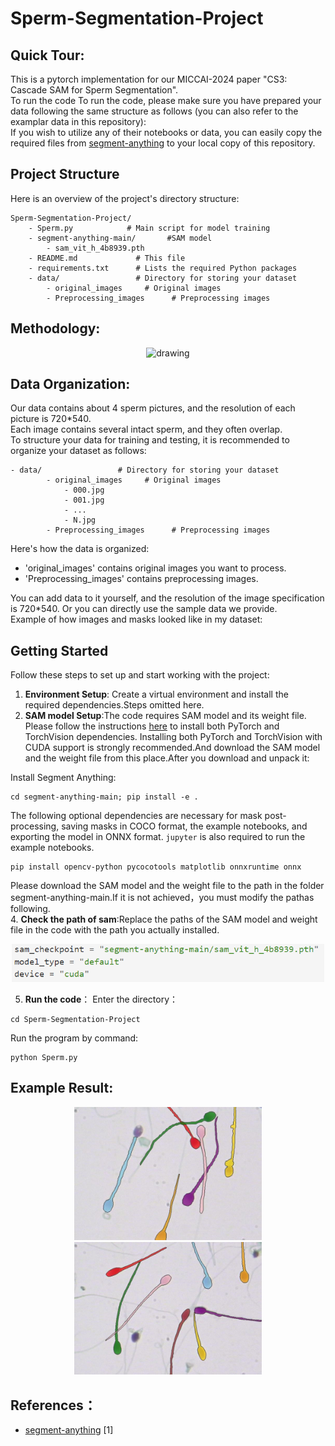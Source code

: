 # Sperm-Segmentation-Project

## Quick Tour:<br>
This is a pytorch implementation for our MICCAI-2024 paper "CS3: Cascade SAM for Sperm Segmentation".<br>
To run the code To run the code, please make sure you have prepared your data following the same structure as follows (you can also refer to the examplar data in this repository):<br>
If you wish to utilize any of their notebooks or data, you can easily copy the required files from [segment-anything](https://github.com/facebookresearch/segment-anything) to your local copy of this repository.<br>
## Project Structure<br>
Here is an overview of the project's directory structure:<br>
```
Sperm-Segmentation-Project/
    - Sperm.py            # Main script for model training
    - segment-anything-main/       #SAM model
        - sam_vit_h_4b8939.pth
    - README.md             # This file
    - requirements.txt      # Lists the required Python packages
    - data/                 # Directory for storing your dataset
        - original_images     # Original images
        - Preprocessing_images      # Preprocessing images

```
## Methodology:<br>

<div align="center">
    <img src="Example Result/methods2.pdf" alt="drawing" width="500"/>
</div>

## Data Organization:<br>
Our data contains about 4 sperm pictures, and the resolution of each picture is 720*540. <br>
Each image contains several intact sperm, and they often overlap.<br>
To structure your data for training and testing, it is recommended to organize your dataset as follows:<br>
```
- data/                 # Directory for storing your dataset
        - original_images     # Original images
            - 000.jpg
            - 001.jpg
            - ...
            - N.jpg
        - Preprocessing_images      # Preprocessing images
```
Here's how the data is organized:<br>

- 'original_images' contains original images you want to process.
- 'Preprocessing_images' contains preprocessing images.<br>



You can add data to it yourself, and the resolution of the image specification is 720*540. Or you can directly use the sample data we provide.<br>
Example of how images and masks looked like in my dataset:<br>

## Getting Started<br>
Follow these steps to set up and start working with the project:<br>

1. **Environment Setup**: Create a virtual environment and install the required dependencies.Steps omitted here.<br>
2. **SAM model Setup**:The code requires SAM model and its weight file. Please follow the instructions [here](https://pytorch.org/get-started/locally/) to install both PyTorch and TorchVision dependencies. Installing both PyTorch and TorchVision with CUDA support is strongly recommended.And download the SAM model and the weight file from this place.After you download and unpack it:<br>

Install Segment Anything:

```
cd segment-anything-main; pip install -e .
```

  The following optional dependencies are necessary for mask post-processing, saving masks in COCO format, the example notebooks, and exporting the model in ONNX format. `jupyter` is also required to run the example notebooks.

```
pip install opencv-python pycocotools matplotlib onnxruntime onnx
```
Please download the SAM model and the weight file to the path in the folder segment-anything-main.If it is not achieved，you must modify the pathas following.<br>
4. **Check the path of sam**:Replace the paths of the SAM model and weight file in the code with the path you actually installed.<br>
<div align="center">
    <img src="Example Result/code.png" alt="drawing" width="500"/>
</div>

5. **Run the code**： Enter the directory：<br>
```
cd Sperm-Segmentation-Project
```
Run the program by command:<br>
```
python Sperm.py
```

## Example Result:<br>
<div align="center">
    <img src="Example Result/068.jpg" alt="drawing" width="300"/>
    <img src="Example Result/0850.jpg" alt="drawing" width="300"/>
</div>


## References：<br>
- [segment-anything](https://github.com/facebookresearch/segment-anything) [1]
















